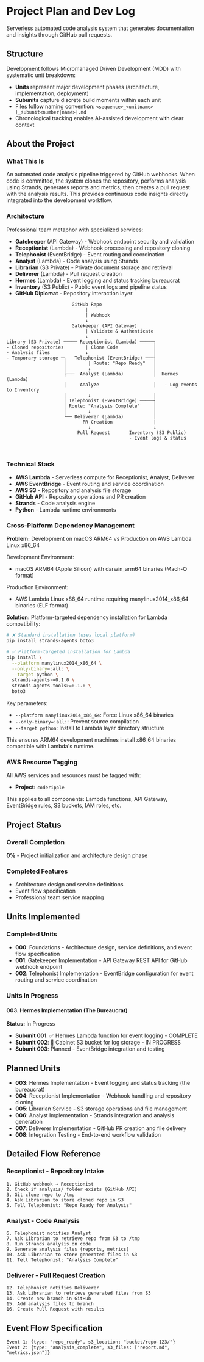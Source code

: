 # Project Plan and Dev Log

Serverless automated code analysis system that generates documentation and insights through GitHub pull requests.

## Structure

Development follows Micromanaged Driven Development (MDD) with systematic unit breakdown:
- **Units** represent major development phases (architecture, implementation, deployment)
- **Subunits** capture discrete build moments within each unit
- Files follow naming convention: `<sequence>_<unitname>[_subunit<number|name>].md`
- Chronological tracking enables AI-assisted development with clear context

## About the Project

### What This Is
An automated code analysis pipeline triggered by GitHub webhooks. When code is committed, the system clones the repository, performs analysis using Strands, generates reports and metrics, then creates a pull request with the analysis results. This provides continuous code insights directly integrated into the development workflow.

### Architecture
Professional team metaphor with specialized services:
- **Gatekeeper** (API Gateway) - Webhook endpoint security and validation
- **Receptionist** (Lambda) - Webhook processing and repository cloning
- **Telephonist** (EventBridge) - Event routing and coordination
- **Analyst** (Lambda) - Code analysis using Strands
- **Librarian** (S3 Private) - Private document storage and retrieval
- **Deliverer** (Lambda) - Pull request creation
- **Hermes** (Lambda) - Event logging and status tracking bureaucrat
- **Inventory** (S3 Public) - Public event logs and pipeline status
- **GitHub Diplomat** - Repository interaction layer

``` 
                        GitHub Repo
                             |
                             | Webhook
                             ↓
                        Gatekeeper (API Gateway)
                             | Validate & Authenticate
                             ↓
Library (S3 Private) ───── Receptionist (Lambda) ─────┐  
- Cloned repositories        | Clone Code             │  
- Analysis files             ↓                        │
- Temporary storage ─┐   Telephonist (EventBridge) ───┤ 
                     │        | Route: "Repo Ready"   │                 
                     │        ↓                       │                 
                     ├───  Analyst (Lambda)           │  Hermes (Lambda)               
                     │     Analyze                    │   - Log events to Inventory               
                     │        ↓                       │
                     │ Telephonist (EventBridge) ─────┤
                     │ Route: "Analysis Complete"     │
                     │        ↓                       │
                     └── Deliverer (Lambda)           │
                            PR Creation               | 
                              ↓                       ↓
                          Pull Request       Inventory (S3 Public)
                                             - Event logs & status



```


### Technical Stack
- **AWS Lambda** - Serverless compute for Receptionist, Analyst, Deliverer
- **AWS EventBridge** - Event routing and service coordination
- **AWS S3** - Repository and analysis file storage
- **GitHub API** - Repository operations and PR creation
- **Strands** - Code analysis engine
- **Python** - Lambda runtime environments

### Cross-Platform Dependency Management

**Problem:** Development on macOS ARM64 vs Production on AWS Lambda Linux x86_64

Development Environment:
- macOS ARM64 (Apple Silicon) with darwin_arm64 binaries (Mach-O format)

Production Environment:
- AWS Lambda Linux x86_64 runtime requiring manylinux2014_x86_64 binaries (ELF format)

**Solution:** Platform-targeted dependency installation for Lambda compatibility:

```bash
# ❌ Standard installation (uses local platform)
pip install strands-agents boto3

# ✅ Platform-targeted installation for Lambda
pip install \
  --platform manylinux2014_x86_64 \
  --only-binary=:all: \
  --target python \
  strands-agents>=0.1.0 \
  strands-agents-tools>=0.1.0 \
  boto3
```

Key parameters:
- `--platform manylinux2014_x86_64`: Force Linux x86_64 binaries
- `--only-binary=:all:`: Prevent source compilation
- `--target python`: Install to Lambda layer directory structure

This ensures ARM64 development machines install x86_64 binaries compatible with Lambda's runtime.

### AWS Resource Tagging

All AWS services and resources must be tagged with:
- **Project:** `coderipple`

This applies to all components: Lambda functions, API Gateway, EventBridge rules, S3 buckets, IAM roles, etc.

## Project Status

### Overall Completion
**0%** - Project initialization and architecture design phase

### Completed Features
- Architecture design and service definitions
- Event flow specification
- Professional team service mapping

## Units Implemented

### Completed Units
* **000**: Foundations - Architecture design, service definitions, and event flow specification
* **001**: Gatekeeper Implementation - API Gateway REST API for GitHub webhook endpoint
* **002**: Telephonist Implementation - EventBridge configuration for event routing and service coordination

### Units In Progress

#### 003. Hermes Implementation (The Bureaucrat)
**Status:** In Progress
- **Subunit 001**: ✅ Hermes Lambda function for event logging - COMPLETE
- **Subunit 002**: 🔄 Cabinet S3 bucket for log storage - IN PROGRESS
- **Subunit 003**: Planned - EventBridge integration and testing

## Planned Units

* **003**: Hermes Implementation - Event logging and status tracking (the bureaucrat)
* **004**: Receptionist Implementation - Webhook handling and repository cloning
* **005**: Librarian Service - S3 storage operations and file management
* **006**: Analyst Implementation - Strands integration and analysis generation
* **007**: Deliverer Implementation - GitHub PR creation and file delivery
* **008**: Integration Testing - End-to-end workflow validation

## Detailed Flow Reference

### Receptionist - Repository Intake
```
1. GitHub webhook → Receptionist
2. Check if analysis/ folder exists (GitHub API)
3. Git clone repo to /tmp
4. Ask Librarian to store cloned repo in S3
5. Tell Telephonist: "Repo Ready for Analysis"
```

### Analyst - Code Analysis
```
6. Telephonist notifies Analyst
7. Ask Librarian to retrieve repo from S3 to /tmp
8. Run Strands analysis on code
9. Generate analysis files (reports, metrics)
10. Ask Librarian to store generated files in S3
11. Tell Telephonist: "Analysis Complete"
```

### Deliverer - Pull Request Creation
```
12. Telephonist notifies Deliverer
13. Ask Librarian to retrieve generated files from S3
14. Create new branch in GitHub
15. Add analysis files to branch
16. Create Pull Request with results
```

## Event Flow Specification

```
Event 1: {type: "repo_ready", s3_location: "bucket/repo-123/"}
Event 2: {type: "analysis_complete", s3_files: ["report.md", "metrics.json"]}
```